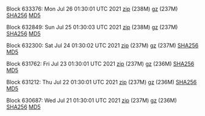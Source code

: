 Block 633376: Mon Jul 26 01:30:01 UTC 2021 [zip](https://files.01coin.io/mainnet/2021-07-26/bootstrap.dat.zip) (238M) [gz](https://files.01coin.io/mainnet/2021-07-26/bootstrap.dat.tar.gz) (237M) [SHA256](https://files.01coin.io/mainnet/2021-07-26/sha256.txt) [MD5](https://files.01coin.io/mainnet/2021-07-26/md5.txt)

Block 632849: Sun Jul 25 01:30:03 UTC 2021 [zip](https://files.01coin.io/mainnet/2021-07-25/bootstrap.dat.zip) (238M) [gz](https://files.01coin.io/mainnet/2021-07-25/bootstrap.dat.tar.gz) (237M) [SHA256](https://files.01coin.io/mainnet/2021-07-25/sha256.txt) [MD5](https://files.01coin.io/mainnet/2021-07-25/md5.txt)

Block 632300: Sat Jul 24 01:30:02 UTC 2021 [zip](https://files.01coin.io/mainnet/2021-07-24/bootstrap.dat.zip) (237M) [gz](https://files.01coin.io/mainnet/2021-07-24/bootstrap.dat.tar.gz) (237M) [SHA256](https://files.01coin.io/mainnet/2021-07-24/sha256.txt) [MD5](https://files.01coin.io/mainnet/2021-07-24/md5.txt)

Block 631762: Fri Jul 23 01:30:01 UTC 2021 [zip](https://files.01coin.io/mainnet/2021-07-23/bootstrap.dat.zip) (237M) [gz](https://files.01coin.io/mainnet/2021-07-23/bootstrap.dat.tar.gz) (236M) [SHA256](https://files.01coin.io/mainnet/2021-07-23/sha256.txt) [MD5](https://files.01coin.io/mainnet/2021-07-23/md5.txt)

Block 631212: Thu Jul 22 01:30:01 UTC 2021 [zip](https://files.01coin.io/mainnet/2021-07-22/bootstrap.dat.zip) (237M) [gz](https://files.01coin.io/mainnet/2021-07-22/bootstrap.dat.tar.gz) (236M) [SHA256](https://files.01coin.io/mainnet/2021-07-22/sha256.txt) [MD5](https://files.01coin.io/mainnet/2021-07-22/md5.txt)

Block 630687: Wed Jul 21 01:30:01 UTC 2021 [zip](https://files.01coin.io/mainnet/2021-07-21/bootstrap.dat.zip) (237M) [gz](https://files.01coin.io/mainnet/2021-07-21/bootstrap.dat.tar.gz) (236M) [SHA256](https://files.01coin.io/mainnet/2021-07-21/sha256.txt) [MD5](https://files.01coin.io/mainnet/2021-07-21/md5.txt)
